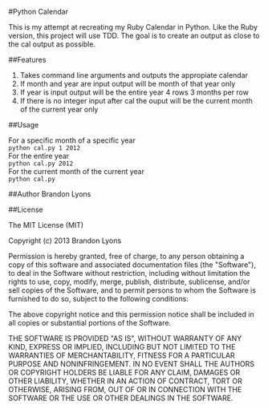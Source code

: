 #Python Calendar

This is my attempt at recreating my Ruby Calendar in Python. Like the Ruby version, this project will use TDD. The goal is to create an output as close to the cal output as possible.

##Features
1. Takes command line arguments and outputs the appropiate calendar
2. If month and year are input output will be month of that year only
3. If year is input output will be the entire year 4 rows 3 months per row
4. If there is no integer input after cal the ouput will be the current month of the current year only

##Usage

For a specific month of a specific year<br>
`python cal.py 1 2012`<br>
For the entire year<br>
`python cal.py 2012`<br>
For the current month of the current year<br>
`python cal.py`<br>

##Author
Brandon Lyons

##License

The MIT License (MIT)

Copyright (c) 2013 Brandon Lyons

Permission is hereby granted, free of charge, to any person obtaining a copy of this software and associated documentation files (the "Software"), to deal in the Software without restriction, including without limitation the rights to use, copy, modify, merge, publish, distribute, sublicense, and/or sell copies of the Software, and to permit persons to whom the Software is furnished to do so, subject to the following conditions:

The above copyright notice and this permission notice shall be included in all copies or substantial portions of the Software.

THE SOFTWARE IS PROVIDED "AS IS", WITHOUT WARRANTY OF ANY KIND, EXPRESS OR IMPLIED, INCLUDING BUT NOT LIMITED TO THE WARRANTIES OF MERCHANTABILITY, FITNESS FOR A PARTICULAR PURPOSE AND NONINFRINGEMENT. IN NO EVENT SHALL THE AUTHORS OR COPYRIGHT HOLDERS BE LIABLE FOR ANY CLAIM, DAMAGES OR OTHER LIABILITY, WHETHER IN AN ACTION OF CONTRACT, TORT OR OTHERWISE, ARISING FROM, OUT OF OR IN CONNECTION WITH THE SOFTWARE OR THE USE OR OTHER DEALINGS IN THE SOFTWARE.